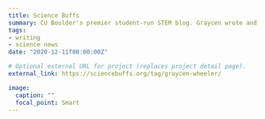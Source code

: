 ```yaml
---
title: Science Buffs
summary: CU Boulder's premier student-run STEM blog. Graycen wrote and edited for Science Buffs from 2017 - 2021 and served as editor in chief for 2021.
tags:
- writing
- science news
date: "2020-12-11T00:00:00Z"

# Optional external URL for project (replaces project detail page).
external_link: https://sciencebuffs.org/tag/graycen-wheeler/

image:
  caption: ""
  focal_point: Smart
---
```

